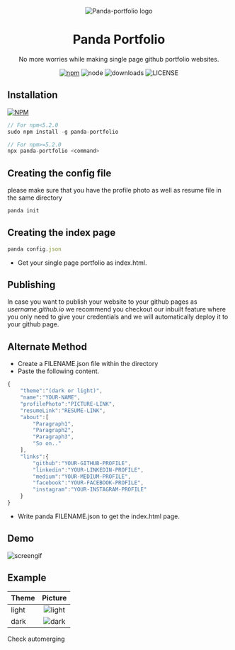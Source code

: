 <p align="center"><img src="https://raw.githubusercontent.com/YashMeh/panda-portfolio/master/images/logoPanda.png" alt="Panda-portfolio logo"></p>
<h1 align="center">Panda Portfolio</h1>
<p align="center">No more worries while making single page github portfolio websites.</p>

<p align="center"><a href="https://www.npmjs.com/package/panda-portfolio"><img src="https://img.shields.io/badge/npm-6.8.0-brightgreen.svg" alt="npm"></a> <img src="https://img.shields.io/badge/node-11.8.0-brightgreen.svg" alt="node"> <img src="https://img.shields.io/npm/dw/panda-portfolio.svg" alt="downloads"> <img src="https://img.shields.io/github/license/YashMeh/panda-portfolio.svg" alt="LICENSE"></p>

## Installation

 [![NPM](https://nodei.co/npm/panda-portfolio.png?downloads=true&downloadRank=true&stars=true)](https://nodei.co/npm/panda-portfolio/)

```javascript
// For npm<5.2.0
sudo npm install -g panda-portfolio

// For npm>=5.2.0
npx panda-portfolio <command>
```

## Creating the config file

please make sure that you have the profile photo as well as resume file in the same directory

```javascript
panda init
```

## Creating the index page

```javascript
panda config.json
```

- Get your single page portfolio as index.html.

## Publishing

In case you want to publish your website to your github pages as <i>username.github.io</i> we recommend you checkout our inbuilt feature where you only need to give your credentials and we will automatically deploy it to your github page.

## Alternate Method

- Create a FILENAME.json file within the directory
- Paste the following content.

```javascript
{
    "theme":"(dark or light)",
    "name":"YOUR-NAME",
    "profilePhoto":"PICTURE-LINK",
    "resumeLink":"RESUME-LINK",
    "about":[
        "Paragraph1",
        "Paragraph2",
        "Paragraph3",
        "So on.."
    ],
    "links":{
        "github":"YOUR-GITHUB-PROFILE",
        "linkedin":"YOUR-LINKEDIN-PROFILE",
        "medium":"YOUR-MEDIUM-PROFILE",
        "facebook":"YOUR-FACEBOOK-PROFILE",
        "instagram":"YOUR-INSTAGRAM-PROFILE"
    }
}
```

- Write panda FILENAME.json to get the index.html page.

## Demo

![screengif](https://raw.githubusercontent.com/YashMeh/panda-portfolio/master/images/pandatuts.gif)

## Example

| Theme |                                           Picture                                           |
| ----- | :-----------------------------------------------------------------------------------------: |
| light | ![light](https://raw.githubusercontent.com/YashMeh/panda-portfolio/master/images/light.png) |
| dark  |  ![dark](https://raw.githubusercontent.com/YashMeh/panda-portfolio/master/images/dark.png)  |



Check automerging
